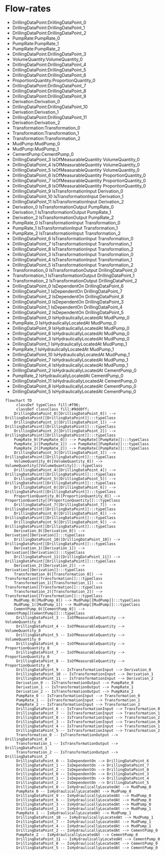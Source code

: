 # Flow-rates
- DrillingDataPoint:DrillingDataPoint_0
- DrillingDataPoint:DrillingDataPoint_1
- DrillingDataPoint:DrillingDataPoint_2
- PumpRate:PumpRate_0
- PumpRate:PumpRate_1
- PumpRate:PumpRate_2
- DrillingDataPoint:DrillingDataPoint_3
- VolumeQuantity:VolumeQuantity_0
- DrillingDataPoint:DrillingDataPoint_4
- DrillingDataPoint:DrillingDataPoint_5
- DrillingDataPoint:DrillingDataPoint_6
- ProportionQuantity:ProportionQuantity_0
- DrillingDataPoint:DrillingDataPoint_7
- DrillingDataPoint:DrillingDataPoint_8
- DrillingDataPoint:DrillingDataPoint_9
- Derivation:Derivation_0
- DrillingDataPoint:DrillingDataPoint_10
- Derivation:Derivation_1
- DrillingDataPoint:DrillingDataPoint_11
- Derivation:Derivation_2
- Transformation:Transformation_0
- Transformation:Transformation_1
- Transformation:Transformation_2
- MudPump:MudPump_0
- MudPump:MudPump_1
- CementPump:CementPump_0
- DrillingDataPoint_3 IsOfMeasurableQuantity VolumeQuantity_0
- DrillingDataPoint_4 IsOfMeasurableQuantity VolumeQuantity_0
- DrillingDataPoint_5 IsOfMeasurableQuantity VolumeQuantity_0
- DrillingDataPoint_6 IsOfMeasurableQuantity ProportionQuantity_0
- DrillingDataPoint_7 IsOfMeasurableQuantity ProportionQuantity_0
- DrillingDataPoint_8 IsOfMeasurableQuantity ProportionQuantity_0
- DrillingDataPoint_9 IsTransformationInput Derivation_0
- DrillingDataPoint_10 IsTransformationInput Derivation_1
- DrillingDataPoint_11 IsTransformationInput Derivation_2
- Derivation_0 IsTransformationOutput PumpRate_0
- Derivation_1 IsTransformationOutput PumpRate_1
- Derivation_2 IsTransformationOutput PumpRate_2
- PumpRate_0 IsTransformationInput Transformation_0
- PumpRate_1 IsTransformationInput Transformation_1
- PumpRate_2 IsTransformationInput Transformation_2
- DrillingDataPoint_6 IsTransformationInput Transformation_0
- DrillingDataPoint_7 IsTransformationInput Transformation_1
- DrillingDataPoint_8 IsTransformationInput Transformation_2
- DrillingDataPoint_3 IsTransformationInput Transformation_0
- DrillingDataPoint_4 IsTransformationInput Transformation_1
- DrillingDataPoint_5 IsTransformationInput Transformation_2
- Transformation_0 IsTransformationOutput DrillingDataPoint_0
- Transformation_1 IsTransformationOutput DrillingDataPoint_1
- Transformation_2 IsTransformationOutput DrillingDataPoint_2
- DrillingDataPoint_0 IsDependentOn DrillingDataPoint_6
- DrillingDataPoint_1 IsDependentOn DrillingDataPoint_7
- DrillingDataPoint_2 IsDependentOn DrillingDataPoint_8
- DrillingDataPoint_0 IsDependentOn DrillingDataPoint_3
- DrillingDataPoint_1 IsDependentOn DrillingDataPoint_4
- DrillingDataPoint_2 IsDependentOn DrillingDataPoint_5
- DrillingDataPoint_0 IsHydraulicallyLocatedAt MudPump_0
- PumpRate_0 IsHydraulicallyLocatedAt MudPump_0
- DrillingDataPoint_9 IsHydraulicallyLocatedAt MudPump_0
- DrillingDataPoint_6 IsHydraulicallyLocatedAt MudPump_0
- DrillingDataPoint_3 IsHydraulicallyLocatedAt MudPump_0
- DrillingDataPoint_1 IsHydraulicallyLocatedAt MudPump_1
- PumpRate_1 IsHydraulicallyLocatedAt MudPump_1
- DrillingDataPoint_10 IsHydraulicallyLocatedAt MudPump_1
- DrillingDataPoint_7 IsHydraulicallyLocatedAt MudPump_1
- DrillingDataPoint_4 IsHydraulicallyLocatedAt MudPump_1
- DrillingDataPoint_2 IsHydraulicallyLocatedAt CementPump_0
- PumpRate_2 IsHydraulicallyLocatedAt CementPump_0
- DrillingDataPoint_11 IsHydraulicallyLocatedAt CementPump_0
- DrillingDataPoint_8 IsHydraulicallyLocatedAt CementPump_0
- DrillingDataPoint_5 IsHydraulicallyLocatedAt CementPump_0
```mermaid
flowchart TD
	 classDef typeClass fill:#f96;
	 classDef classClass fill:#9dd0ff;
	DrillingDataPoint_0([DrillingDataPoint_0]) --> DrillingDataPoint[[DrillingDataPoint]]:::typeClass
	DrillingDataPoint_1([DrillingDataPoint_1]) --> DrillingDataPoint[[DrillingDataPoint]]:::typeClass
	DrillingDataPoint_2([DrillingDataPoint_2]) --> DrillingDataPoint[[DrillingDataPoint]]:::typeClass
	PumpRate_0([PumpRate_0]) --> PumpRate[[PumpRate]]:::typeClass
	PumpRate_1([PumpRate_1]) --> PumpRate[[PumpRate]]:::typeClass
	PumpRate_2([PumpRate_2]) --> PumpRate[[PumpRate]]:::typeClass
	DrillingDataPoint_3([DrillingDataPoint_3]) --> DrillingDataPoint[[DrillingDataPoint]]:::typeClass
	VolumeQuantity_0([VolumeQuantity_0]) --> VolumeQuantity[[VolumeQuantity]]:::typeClass
	DrillingDataPoint_4([DrillingDataPoint_4]) --> DrillingDataPoint[[DrillingDataPoint]]:::typeClass
	DrillingDataPoint_5([DrillingDataPoint_5]) --> DrillingDataPoint[[DrillingDataPoint]]:::typeClass
	DrillingDataPoint_6([DrillingDataPoint_6]) --> DrillingDataPoint[[DrillingDataPoint]]:::typeClass
	ProportionQuantity_0([ProportionQuantity_0]) --> ProportionQuantity[[ProportionQuantity]]:::typeClass
	DrillingDataPoint_7([DrillingDataPoint_7]) --> DrillingDataPoint[[DrillingDataPoint]]:::typeClass
	DrillingDataPoint_8([DrillingDataPoint_8]) --> DrillingDataPoint[[DrillingDataPoint]]:::typeClass
	DrillingDataPoint_9([DrillingDataPoint_9]) --> DrillingDataPoint[[DrillingDataPoint]]:::typeClass
	Derivation_0([Derivation_0]) --> Derivation[[Derivation]]:::typeClass
	DrillingDataPoint_10([DrillingDataPoint_10]) --> DrillingDataPoint[[DrillingDataPoint]]:::typeClass
	Derivation_1([Derivation_1]) --> Derivation[[Derivation]]:::typeClass
	DrillingDataPoint_11([DrillingDataPoint_11]) --> DrillingDataPoint[[DrillingDataPoint]]:::typeClass
	Derivation_2([Derivation_2]) --> Derivation[[Derivation]]:::typeClass
	Transformation_0([Transformation_0]) --> Transformation[[Transformation]]:::typeClass
	Transformation_1([Transformation_1]) --> Transformation[[Transformation]]:::typeClass
	Transformation_2([Transformation_2]) --> Transformation[[Transformation]]:::typeClass
	MudPump_0([MudPump_0]) --> MudPump[[MudPump]]:::typeClass
	MudPump_1([MudPump_1]) --> MudPump[[MudPump]]:::typeClass
	CementPump_0([CementPump_0]) --> CementPump[[CementPump]]:::typeClass
	 DrillingDataPoint_3 -- IsOfMeasurableQuantity --> VolumeQuantity_0 
	 DrillingDataPoint_4 -- IsOfMeasurableQuantity --> VolumeQuantity_0 
	 DrillingDataPoint_5 -- IsOfMeasurableQuantity --> VolumeQuantity_0 
	 DrillingDataPoint_6 -- IsOfMeasurableQuantity --> ProportionQuantity_0 
	 DrillingDataPoint_7 -- IsOfMeasurableQuantity --> ProportionQuantity_0 
	 DrillingDataPoint_8 -- IsOfMeasurableQuantity --> ProportionQuantity_0 
	 DrillingDataPoint_9 -- IsTransformationInput --> Derivation_0 
	 DrillingDataPoint_10 -- IsTransformationInput --> Derivation_1 
	 DrillingDataPoint_11 -- IsTransformationInput --> Derivation_2 
	 Derivation_0 -- IsTransformationOutput --> PumpRate_0 
	 Derivation_1 -- IsTransformationOutput --> PumpRate_1 
	 Derivation_2 -- IsTransformationOutput --> PumpRate_2 
	 PumpRate_0 -- IsTransformationInput --> Transformation_0 
	 PumpRate_1 -- IsTransformationInput --> Transformation_1 
	 PumpRate_2 -- IsTransformationInput --> Transformation_2 
	 DrillingDataPoint_6 -- IsTransformationInput --> Transformation_0 
	 DrillingDataPoint_7 -- IsTransformationInput --> Transformation_1 
	 DrillingDataPoint_8 -- IsTransformationInput --> Transformation_2 
	 DrillingDataPoint_3 -- IsTransformationInput --> Transformation_0 
	 DrillingDataPoint_4 -- IsTransformationInput --> Transformation_1 
	 DrillingDataPoint_5 -- IsTransformationInput --> Transformation_2 
	 Transformation_0 -- IsTransformationOutput --> DrillingDataPoint_0 
	 Transformation_1 -- IsTransformationOutput --> DrillingDataPoint_1 
	 Transformation_2 -- IsTransformationOutput --> DrillingDataPoint_2 
	 DrillingDataPoint_0 -- IsDependentOn --> DrillingDataPoint_6 
	 DrillingDataPoint_1 -- IsDependentOn --> DrillingDataPoint_7 
	 DrillingDataPoint_2 -- IsDependentOn --> DrillingDataPoint_8 
	 DrillingDataPoint_0 -- IsDependentOn --> DrillingDataPoint_3 
	 DrillingDataPoint_1 -- IsDependentOn --> DrillingDataPoint_4 
	 DrillingDataPoint_2 -- IsDependentOn --> DrillingDataPoint_5 
	 DrillingDataPoint_0 -- IsHydraulicallyLocatedAt --> MudPump_0 
	 PumpRate_0 -- IsHydraulicallyLocatedAt --> MudPump_0 
	 DrillingDataPoint_9 -- IsHydraulicallyLocatedAt --> MudPump_0 
	 DrillingDataPoint_6 -- IsHydraulicallyLocatedAt --> MudPump_0 
	 DrillingDataPoint_3 -- IsHydraulicallyLocatedAt --> MudPump_0 
	 DrillingDataPoint_1 -- IsHydraulicallyLocatedAt --> MudPump_1 
	 PumpRate_1 -- IsHydraulicallyLocatedAt --> MudPump_1 
	 DrillingDataPoint_10 -- IsHydraulicallyLocatedAt --> MudPump_1 
	 DrillingDataPoint_7 -- IsHydraulicallyLocatedAt --> MudPump_1 
	 DrillingDataPoint_4 -- IsHydraulicallyLocatedAt --> MudPump_1 
	 DrillingDataPoint_2 -- IsHydraulicallyLocatedAt --> CementPump_0 
	 PumpRate_2 -- IsHydraulicallyLocatedAt --> CementPump_0 
	 DrillingDataPoint_11 -- IsHydraulicallyLocatedAt --> CementPump_0 
	 DrillingDataPoint_8 -- IsHydraulicallyLocatedAt --> CementPump_0 
	 DrillingDataPoint_5 -- IsHydraulicallyLocatedAt --> CementPump_0 
```

